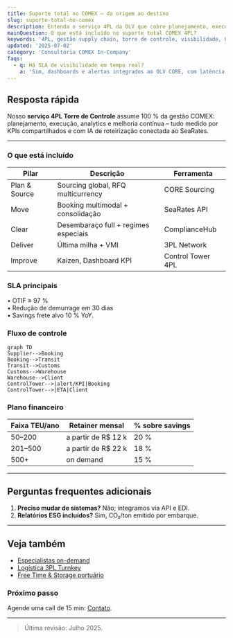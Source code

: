 ```yaml
---
title: Suporte total no COMEX – da origem ao destino
slug: suporte-total-no-comex
description: Entenda o serviço 4PL da OLV que cobre planejamento, execução e controle de toda a cadeia de importação e exportação.
mainQuestion: O que está incluído no suporte total COMEX 4PL?
keywords: '4PL, gestão supply chain, torre de controle, visibilidade, OLV Logistics'
updated: '2025-07-02'
category: 'Consultoria COMEX In-Company'
faqs:
  - q: Há SLA de visibilidade em tempo real?
    a: 'Sim, dashboards e alertas integrados ao OLV CORE, com latência < 5 min.'
---
```


## Resposta rápida

Nosso **serviço 4PL Torre de Controle** assume 100 % da gestão COMEX: planejamento, execução, analytics e melhoria contínua – tudo medido por KPIs compartilhados e com IA de roteirização conectada ao SeaRates.

---

### O que está incluído

| Pilar         | Descrição                            | Ferramenta        |
| ------------- | ------------------------------------ | ----------------- |
| Plan & Source | Sourcing global, RFQ multicurrency   | CORE Sourcing     |
| Move          | Booking multimodal + consolidação    | SeaRates API      |
| Clear         | Desembaraço full + regimes especiais | ComplianceHub     |
| Deliver       | Última milha + VMI                   | 3PL Network       |
| Improve       | Kaizen, Dashboard KPI                | Control Tower 4PL |

### SLA principais

• OTIF ≥ 97 %  
• Redução de demurrage em 30 dias  
• Savings frete alvo 10 % YoY.

### Fluxo de controle

```mermaid
graph TD
Supplier-->Booking
Booking-->Transit
Transit-->Customs
Customs-->Warehouse
Warehouse-->Client
ControlTower-->|alert/KPI|Booking
ControlTower-->|ETA|Client
```

### Plano financeiro

| Faixa TEU/ano | Retainer mensal     | % sobre savings |
| ------------- | ------------------- | --------------- |
| 50–200        | a partir de R$ 12 k | 20 %            |
| 201–500       | a partir de R$ 22 k | 18 %            |
| 500+          | on demand           | 15 %            |

---

## Perguntas frequentes adicionais

1. **Preciso mudar de sistemas?** Não; integramos via API e EDI.
2. **Relatórios ESG incluídos?** Sim, CO₂/ton emitido por embarque.

---

## Veja também

- [Especialistas on-demand](/answers/especialistas-em-comex)
- [Logística 3PL Turnkey](/answers/logistica-3pl-para-exportacao)
- [Free Time & Storage portuário](/answers/free-time-e-storage-portuario)

### Próximo passo

Agende uma call de 15 min: [Contato](https://olvinternacional.com.br/contato).

---

> Última revisão: Julho 2025.
